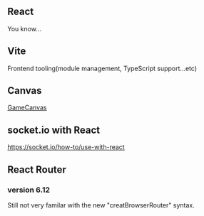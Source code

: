 ## React
You know...

## Vite
Frontend tooling(module management, TypeScript support...etc)

## Canvas
[GameCanvas](/src/components/GameCanvas.tsx)

## socket.io with React
https://socket.io/how-to/use-with-react

## React Router
### version 6.12
Still not very familar with the new "creatBrowserRouter" syntax.


